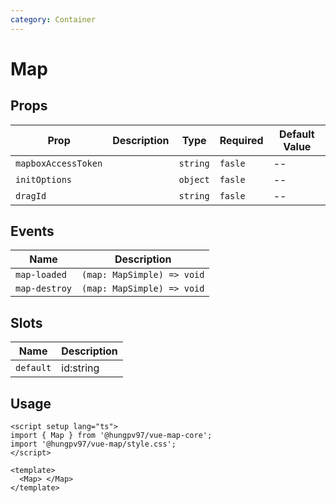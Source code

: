 ```yaml
---
category: Container
---
```


# Map

<FunctionInfo fn="Map" />

## Props

| Prop                | Description | Type     | Required | Default Value |
| ------------------- | ----------- | -------- | -------- | ------------- |
| `mapboxAccessToken` |             | `string` | `fasle`  | --            |
| `initOptions`       |             | `object` | `fasle`  | --            |
| `dragId`            |             | `string` | `fasle`  | --            |

## Events

| Name          | Description                |
| ------------- | -------------------------- |
| `map-loaded`  | `(map: MapSimple) => void` |
| `map-destroy` | `(map: MapSimple) => void` |

## Slots

| Name      | Description |
| --------- | ----------- |
| `default` | id:string   |

## Usage

```vue
<script setup lang="ts">
import { Map } from '@hungpv97/vue-map-core';
import '@hungpv97/vue-map/style.css';
</script>

<template>
  <Map> </Map>
</template>
```
